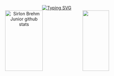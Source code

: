 <div align = "center">
<a href="https://git.io/typing-svg"><img src="https://readme-typing-svg.herokuapp.com?font=Fira+Code&pause=1000&center=true&vCenter=true&width=435&lines=+(ง︡'-'︠)ง Welcome!;My+name+is+Sirlon+Brehm+Junior;I'm+a+JAVA+student;." alt="Typing SVG" /></a>
</div>
<div align="center">  
  <img width="49%" height="195px" src="https://github-readme-stats.vercel.app/api?username=sirlonjr&show_icons=true&count_private=true&hide_border=true&title_color=ffffff&icon_color=01C231&text_color=f6f5f4&bg_color=0d1117" alt="Sirlon Brehm Junior github stats" /> 
  <img width="41%" height="195px" src="https://github-readme-stats.vercel.app/api/top-langs/?username=sirlonjr&layout=compact&hide_border=true&title_color=ffffff&text_color=f6f5f4&bg_color=0d1117" />
